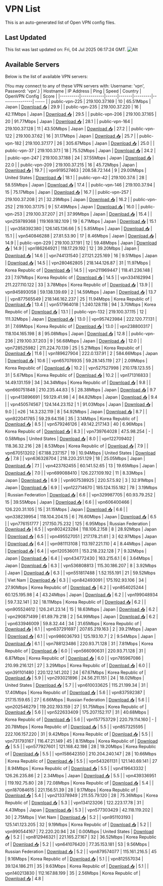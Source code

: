 # VPN List

This is an auto-generated list of Open VPN config files.

## Last Updated

This list was last updated on: Fri, 04 Jul 2025 06:17:24 GMT.
![Alt](https://repobeats.axiom.co/api/embed/186b98318ef1479477931607c1ad7d823f12451f.svg "Repobeats analytics image")

## Available Servers

Below is the list of available VPN servers:

(You may connect to any of these VPN servers with: Username: 'vpn', Password: 'vpn'.)
| Hostname | IP Address | Ping | Speed | Country | OpenVPN Config | Score |
|----------|------------|------|-------|---------|----------------| ----- |
| public-vpn-225 | 219.100.37.169 | 10 | 65.51Mbps | Japan | [Download 📥](./configs/server_0_JP.ovpn) | 29.9 |
| public-vpn-235 | 219.100.37.220 | 16 | 42.11Mbps | Japan | [Download 📥](./configs/server_1_JP.ovpn) | 29.5 |
| public-vpn-206 | 219.100.37.165 | 20 | 91.77Mbps | Japan | [Download 📥](./configs/server_2_JP.ovpn) | 28.1 |
| public-vpn-164 | 219.100.37.128 | 11 | 43.50Mbps | Japan | [Download 📥](./configs/server_3_JP.ovpn) | 27.2 |
| public-vpn-122 | 219.100.37.62 | 16 | 31.17Mbps | Japan | [Download 📥](./configs/server_4_JP.ovpn) | 25.7 |
| public-vpn-182 | 219.100.37.177 | 26 | 305.67Mbps | Japan | [Download 📥](./configs/server_5_JP.ovpn) | 25.0 |
| public-vpn-37 | 219.100.37.1 | 18 | 75.52Mbps | Japan | [Download 📥](./configs/server_6_JP.ovpn) | 24.2 |
| public-vpn-247 | 219.100.37.188 | 24 | 37.55Mbps | Japan | [Download 📥](./configs/server_7_JP.ovpn) | 22.0 |
| public-vpn-209 | 219.100.37.215 | 16 | 45.72Mbps | Japan | [Download 📥](./configs/server_8_JP.ovpn) | 19.7 |
| vpn919527463 | 208.58.72.144 | 9 | 29.00Mbps | United States | [Download 📥](./configs/server_9_US.ovpn) | 18.1 |
| public-vpn-42 | 219.100.37.6 | 28 | 58.55Mbps | Japan | [Download 📥](./configs/server_10_JP.ovpn) | 17.4 |
| public-vpn-146 | 219.100.37.94 | 15 | 75.17Mbps | Japan | [Download 📥](./configs/server_11_JP.ovpn) | 16.7 |
| public-vpn-257 | 219.100.37.208 | 21 | 32.29Mbps | Japan | [Download 📥](./configs/server_12_JP.ovpn) | 16.2 |
| public-vpn-252 | 219.100.37.175 | 9 | 57.49Mbps | Japan | [Download 📥](./configs/server_13_JP.ovpn) | 16.0 |
| public-vpn-253 | 219.100.37.207 | 21 | 37.99Mbps | Japan | [Download 📥](./configs/server_14_JP.ovpn) | 15.4 |
| vpn259789368 | 119.169.182.109 | 19 | 6.71Mbps | Japan | [Download 📥](./configs/server_15_JP.ovpn) | 15.1 |
| vpn358392380 | 126.145.136.66 | 5 | 5.85Mbps | Japan | [Download 📥](./configs/server_16_JP.ovpn) | 15.1 |
| vpn540846288 | 27.81.53.90 | 17 | 8.46Mbps | Japan | [Download 📥](./configs/server_17_JP.ovpn) | 14.9 |
| public-vpn-229 | 219.100.37.191 | 12 | 59.48Mbps | Japan | [Download 📥](./configs/server_18_JP.ovpn) | 14.9 |
| vpn186264921 | 118.17.29.192 | 12 | 39.20Mbps | Japan | [Download 📥](./configs/server_19_JP.ovpn) | 14.6 |
| vpn744131540 | 27.121.225.169 | 16 | 9.51Mbps | Japan | [Download 📥](./configs/server_20_JP.ovpn) | 14.5 |
| vpn280462805 | 218.144.126.87 | 31 | 11.97Mbps | Korea Republic of | [Download 📥](./configs/server_21_KR.ovpn) | 14.5 |
| vpn211969447 | 118.41.236.148 | 23 | 7.97Mbps | Korea Republic of | [Download 📥](./configs/server_22_KR.ovpn) | 14.5 |
| vpn334162994 | 211.227.110.122 | 33 | 3.78Mbps | Korea Republic of | [Download 📥](./configs/server_23_KR.ovpn) | 13.9 |
| vpn945893058 | 59.138.139.69 | 2 | 14.59Mbps | Japan | [Download 📥](./configs/server_24_JP.ovpn) | 13.7 |
| vpn877565549 | 218.146.162.237 | 25 | 11.94Mbps | Korea Republic of | [Download 📥](./configs/server_25_KR.ovpn) | 13.4 |
| vpn517964018 | 1.240.128.118 | 94 | 3.70Mbps | Korea Republic of | [Download 📥](./configs/server_26_KR.ovpn) | 13.1 |
| public-vpn-132 | 219.100.37.115 | 12 | 111.32Mbps | Japan | [Download 📥](./configs/server_27_JP.ovpn) | 13.0 |
| vpn957423984 | 222.120.77.131 | 31 | 7.69Mbps | Korea Republic of | [Download 📥](./configs/server_28_KR.ovpn) | 13.0 |
| vpn238800317 | 118.104.165.198 | 8 | 95.08Mbps | Japan | [Download 📥](./configs/server_29_JP.ovpn) | 12.8 |
| public-vpn-236 | 219.100.37.203 | 9 | 56.68Mbps | Japan | [Download 📥](./configs/server_30_JP.ovpn) | 12.0 |
| vpn728525982 | 211.224.70.139 | 25 | 5.21Mbps | Korea Republic of | [Download 📥](./configs/server_31_KR.ovpn) | 11.6 |
| vpn189627904 | 222.0.137.91 | 2 | 584.66Mbps | Japan | [Download 📥](./configs/server_32_JP.ovpn) | 10.6 |
| vpn657076935 | 59.28.145.119 | 27 | 2.09Mbps | Korea Republic of | [Download 📥](./configs/server_33_KR.ovpn) | 10.2 |
| vpn527527998 | 210.178.123.55 | 31 | 5.67Mbps | Korea Republic of | [Download 📥](./configs/server_34_KR.ovpn) | 10.2 |
| vpn171316833 | 14.49.131.159 | 34 | 34.34Mbps | Korea Republic of | [Download 📥](./configs/server_35_KR.ovpn) | 9.8 |
| vpn660751848 | 210.235.44.83 | 5 | 28.38Mbps | Japan | [Download 📥](./configs/server_36_JP.ovpn) | 9.7 |
| vpn413896691 | 59.129.41.98 | 4 | 84.82Mbps | Japan | [Download 📥](./configs/server_37_JP.ovpn) | 9.4 |
| vpn450574567 | 124.144.23.152 | 1 | 91.03Mbps | Japan | [Download 📥](./configs/server_38_JP.ovpn) | 9.0 |
| n26 | 14.3.232.119 | 8 | 54.92Mbps | Japan | [Download 📥](./configs/server_39_JP.ovpn) | 8.7 |
| vpn922041785 | 59.29.64.156 | 35 | 3.14Mbps | Korea Republic of | [Download 📥](./configs/server_40_KR.ovpn) | 8.5 |
| vpn579246126 | 49.142.217.143 | 40 | 6.96Mbps | Korea Republic of | [Download 📥](./configs/server_41_KR.ovpn) | 8.3 |
| vpn739764028 | 47.5.98.254 | - | 0.58Mbps | United States | [Download 📥](./configs/server_42_US.ovpn) | 8.0 |
| vpn122709402 | 118.36.32.216 | 28 | 8.53Mbps | Korea Republic of | [Download 📥](./configs/server_43_KR.ovpn) | 7.9 |
| vpn670513202 | 67.188.237.157 | 19 | 10.94Mbps | United States | [Download 📥](./configs/server_44_US.ovpn) | 7.8 |
| vpn636328704 | 218.220.251.129 | 18 | 25.05Mbps | Japan | [Download 📥](./configs/server_45_JP.ovpn) | 7.1 |
| vpn423782455 | 60.141.52.65 | 13 | 19.65Mbps | Japan | [Download 📥](./configs/server_46_JP.ovpn) | 7.0 |
| vpn699088410 | 126.227.109.192 | 11 | 8.33Mbps | Japan | [Download 📥](./configs/server_47_JP.ovpn) | 6.9 |
| vpn907538925 | 220.57.5.92 | 3 | 32.91Mbps | Japan | [Download 📥](./configs/server_48_JP.ovpn) | 6.9 |
| vpn122714670 | 185.124.155.182 | 78 | 3.19Mbps | Russian Federation | [Download 📥](./configs/server_49_RU.ovpn) | 6.6 |
| vpn329987705 | 60.93.79.252 | 15 | 39.55Mbps | Japan | [Download 📥](./configs/server_50_JP.ovpn) | 6.6 |
| vpn606400466 | 126.220.31.105 | 15 | 31.15Mbps | Japan | [Download 📥](./configs/server_51_JP.ovpn) | 6.6 |
| vpn338239954 | 118.104.204.15 | 6 | 76.60Mbps | Japan | [Download 📥](./configs/server_52_JP.ovpn) | 6.5 |
| vpn776151777 | 217.150.75.232 | 125 | 6.95Mbps | Russian Federation | [Download 📥](./configs/server_53_RU.ovpn) | 6.5 |
| vpn802423284 | 118.106.2.158 | 8 | 28.92Mbps | Japan | [Download 📥](./configs/server_54_JP.ovpn) | 6.5 |
| vpn495527051 | 217.178.21.61 | 3 | 62.97Mbps | Japan | [Download 📥](./configs/server_55_JP.ovpn) | 6.4 |
| vpn981113108 | 113.197.221.110 | 4 | 8.44Mbps | Japan | [Download 📥](./configs/server_56_JP.ovpn) | 6.4 |
| vpn120536011 | 153.218.232.128 | 7 | 9.32Mbps | Japan | [Download 📥](./configs/server_57_JP.ovpn) | 6.4 |
| vpn434772430 | 163.215.6.1 | 6 | 3.64Mbps | Japan | [Download 📥](./configs/server_58_JP.ovpn) | 6.3 |
| vpn536808813 | 115.30.186.207 | 8 | 3.92Mbps | Japan | [Download 📥](./configs/server_59_JP.ovpn) | 6.3 |
| vpn551817488 | 1.52.155.191 | 21 | 59.52Mbps | Viet Nam | [Download 📥](./configs/server_60_VN.ovpn) | 6.3 |
| vpn842493091 | 175.192.93.106 | 34 | 27.90Mbps | Korea Republic of | [Download 📥](./configs/server_61_KR.ovpn) | 6.2 |
| vpn854025244 | 60.125.195.98 | 4 | 43.24Mbps | Japan | [Download 📥](./configs/server_62_JP.ovpn) | 6.2 |
| vpn199048934 | 59.7.32.141 | 32 | 18.11Mbps | Korea Republic of | [Download 📥](./configs/server_63_KR.ovpn) | 6.2 |
| vpn905524612 | 126.241.23.14 | 15 | 18.63Mbps | Japan | [Download 📥](./configs/server_64_JP.ovpn) | 6.2 |
| vpn290871499 | 61.89.79.218 | 2 | 54.99Mbps | Japan | [Download 📥](./configs/server_65_JP.ovpn) | 6.2 |
| vpn633946009 | 59.8.32.44 | 34 | 31.65Mbps | Korea Republic of | [Download 📥](./configs/server_66_KR.ovpn) | 6.1 |
| vpn637291697 | 207.65.219.163 | 2 | 39.21Mbps | Japan | [Download 📥](./configs/server_67_JP.ovpn) | 6.1 |
| vpn986036793 | 125.193.10.7 | 2 | 9.54Mbps | Japan | [Download 📥](./configs/server_68_JP.ovpn) | 6.1 |
| vpn788123486 | 220.93.71.128 | 31 | 7.81Mbps | Korea Republic of | [Download 📥](./configs/server_69_KR.ovpn) | 6.0 |
| vpn566090631 | 220.93.71.128 | 31 | 6.87Mbps | Korea Republic of | [Download 📥](./configs/server_70_KR.ovpn) | 6.0 |
| vpn785967086 | 210.99.216.121 | 27 | 3.29Mbps | Korea Republic of | [Download 📥](./configs/server_71_KR.ovpn) | 6.0 |
| vpn391101480 | 220.122.141.202 | 24 | 67.67Mbps | Korea Republic of | [Download 📥](./configs/server_72_KR.ovpn) | 5.9 |
| vpn293021896 | 24.56.211.151 | 24 | 18.02Mbps | United States | [Download 📥](./configs/server_73_US.ovpn) | 5.7 |
| vpn610033625 | 115.21.199.34 | 31 | 17.40Mbps | Korea Republic of | [Download 📥](./configs/server_74_KR.ovpn) | 5.6 |
| vpn837592387 | 217.15.159.65 | 27 | 6.66Mbps | Russian Federation | [Download 📥](./configs/server_75_RU.ovpn) | 5.6 |
| vpn202546279 | 119.202.193.159 | 27 | 51.75Mbps | Korea Republic of | [Download 📥](./configs/server_76_KR.ovpn) | 5.6 |
| vpn522633409 | 175.207.152.117 | 31 | 40.68Mbps | Korea Republic of | [Download 📥](./configs/server_77_KR.ovpn) | 5.6 |
| vpn157753729 | 220.79.114.160 | - | 20.78Mbps | Korea Republic of | [Download 📥](./configs/server_78_KR.ovpn) | 5.5 |
| vpn857325595 | 222.106.157.220 | 31 | 9.42Mbps | Korea Republic of | [Download 📥](./configs/server_79_KR.ovpn) | 5.5 |
| vpn731793167 | 116.47.21.149 | 45 | 8.15Mbps | Korea Republic of | [Download 📥](./configs/server_80_KR.ovpn) | 5.5 |
| vpn577927601 | 121.168.42.198 | 28 | 19.20Mbps | Korea Republic of | [Download 📥](./configs/server_81_KR.ovpn) | 5.5 |
| vpn158642350 | 210.204.240.147 | 28 | 10.66Mbps | Korea Republic of | [Download 📥](./configs/server_82_KR.ovpn) | 5.5 |
| vpn543261131 | 121.140.69.141 | 27 | 8.94Mbps | Korea Republic of | [Download 📥](./configs/server_83_KR.ovpn) | 5.5 |
| vpn419643332 | 126.26.235.86 | 2 | 2.34Mbps | Japan | [Download 📥](./configs/server_84_JP.ovpn) | 5.5 |
| vpn439336951 | 119.192.75.80 | 28 | 72.08Mbps | Korea Republic of | [Download 📥](./configs/server_85_KR.ovpn) | 5.4 |
| vpn187084615 | 221.156.51.39 | 28 | 9.17Mbps | Korea Republic of | [Download 📥](./configs/server_86_KR.ovpn) | 5.4 |
| vpn213378949 | 211.55.79.120 | 28 | 75.36Mbps | Korea Republic of | [Download 📥](./configs/server_87_KR.ovpn) | 5.3 |
| vpn134123206 | 122.223.17.78 | 31 | 4.43Mbps | Japan | [Download 📥](./configs/server_88_JP.ovpn) | 5.3 |
| vpn577303429 | 42.118.119.202 | 30 | 2.75Mbps | Viet Nam | [Download 📥](./configs/server_89_VN.ovpn) | 5.2 |
| vpn951103193 | 125.141.123.205 | 32 | 9.19Mbps | Korea Republic of | [Download 📥](./configs/server_90_KR.ovpn) | 5.2 |
| vpn990544167 | 72.220.20.94 | 24 | 0.00Mbps | United States | [Download 📥](./configs/server_91_US.ovpn) | 5.2 |
| vpn812946321 | 221.165.27.167 | 32 | 36.52Mbps | Korea Republic of | [Download 📥](./configs/server_92_KR.ovpn) | 5.2 |
| vpn641076420 | 77.35.153.181 | 53 | 9.56Mbps | Russian Federation | [Download 📥](./configs/server_93_RU.ovpn) | 5.2 |
| vpn879574077 | 115.161.216.5 | 45 | 9.16Mbps | Korea Republic of | [Download 📥](./configs/server_94_KR.ovpn) | 5.1 |
| vpn812557034 | 39.124.186.211 | 35 | 9.63Mbps | Korea Republic of | [Download 📥](./configs/server_95_KR.ovpn) | 5.1 |
| vpn140213830 | 112.167.88.199 | 35 | 2.56Mbps | Korea Republic of | [Download 📥](./configs/server_96_KR.ovpn) | 4.8 |
